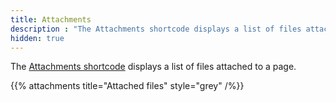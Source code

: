 ```yaml
---
title: Attachments
description : "The Attachments shortcode displays a list of files attached to a page."
hidden: true
---
```


The [Attachments shortcode](https://learn.netlify.com/en/shortcodes/attachments/) displays a list of files attached to a page.


{{% attachments title="Attached files" style="grey" /%}}

    

